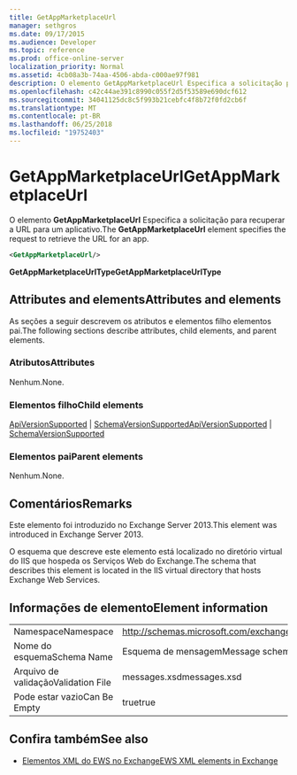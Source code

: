 ```yaml
---
title: GetAppMarketplaceUrl
manager: sethgros
ms.date: 09/17/2015
ms.audience: Developer
ms.topic: reference
ms.prod: office-online-server
localization_priority: Normal
ms.assetid: 4cb08a3b-74aa-4506-abda-c000ae97f981
description: O elemento GetAppMarketplaceUrl Especifica a solicitação para recuperar a URL para um aplicativo.
ms.openlocfilehash: c42c44ae391c8990c055f2d5f53589e690dcf612
ms.sourcegitcommit: 34041125dc8c5f993b21cebfc4f8b72f0fd2cb6f
ms.translationtype: MT
ms.contentlocale: pt-BR
ms.lasthandoff: 06/25/2018
ms.locfileid: "19752403"
---
```

# <a name="getappmarketplaceurl"></a><span data-ttu-id="c2963-103">GetAppMarketplaceUrl</span><span class="sxs-lookup"><span data-stu-id="c2963-103">GetAppMarketplaceUrl</span></span>

<span data-ttu-id="c2963-104">O elemento **GetAppMarketplaceUrl** Especifica a solicitação para recuperar a URL para um aplicativo.</span><span class="sxs-lookup"><span data-stu-id="c2963-104">The **GetAppMarketplaceUrl** element specifies the request to retrieve the URL for an app.</span></span> 
  
```XML
<GetAppMarketplaceUrl/>
```

 <span data-ttu-id="c2963-105">**GetAppMarketplaceUrlType**</span><span class="sxs-lookup"><span data-stu-id="c2963-105">**GetAppMarketplaceUrlType**</span></span>
## <a name="attributes-and-elements"></a><span data-ttu-id="c2963-106">Attributes and elements</span><span class="sxs-lookup"><span data-stu-id="c2963-106">Attributes and elements</span></span>

<span data-ttu-id="c2963-107">As seções a seguir descrevem os atributos e elementos filho elementos pai.</span><span class="sxs-lookup"><span data-stu-id="c2963-107">The following sections describe attributes, child elements, and parent elements.</span></span>
  
### <a name="attributes"></a><span data-ttu-id="c2963-108">Atributos</span><span class="sxs-lookup"><span data-stu-id="c2963-108">Attributes</span></span>

<span data-ttu-id="c2963-109">Nenhum.</span><span class="sxs-lookup"><span data-stu-id="c2963-109">None.</span></span>
  
### <a name="child-elements"></a><span data-ttu-id="c2963-110">Elementos filho</span><span class="sxs-lookup"><span data-stu-id="c2963-110">Child elements</span></span>

<span data-ttu-id="c2963-111">[ApiVersionSupported](apiversionsupported.md) | [SchemaVersionSupported](schemaversionsupported.md)</span><span class="sxs-lookup"><span data-stu-id="c2963-111">[ApiVersionSupported](apiversionsupported.md) | [SchemaVersionSupported](schemaversionsupported.md)</span></span>
  
### <a name="parent-elements"></a><span data-ttu-id="c2963-112">Elementos pai</span><span class="sxs-lookup"><span data-stu-id="c2963-112">Parent elements</span></span>

<span data-ttu-id="c2963-113">Nenhum.</span><span class="sxs-lookup"><span data-stu-id="c2963-113">None.</span></span>
  
## <a name="remarks"></a><span data-ttu-id="c2963-114">Comentários</span><span class="sxs-lookup"><span data-stu-id="c2963-114">Remarks</span></span>

<span data-ttu-id="c2963-115">Este elemento foi introduzido no Exchange Server 2013.</span><span class="sxs-lookup"><span data-stu-id="c2963-115">This element was introduced in Exchange Server 2013.</span></span>
  
<span data-ttu-id="c2963-116">O esquema que descreve este elemento está localizado no diretório virtual do IIS que hospeda os Serviços Web do Exchange.</span><span class="sxs-lookup"><span data-stu-id="c2963-116">The schema that describes this element is located in the IIS virtual directory that hosts Exchange Web Services.</span></span>
  
## <a name="element-information"></a><span data-ttu-id="c2963-117">Informações de elemento</span><span class="sxs-lookup"><span data-stu-id="c2963-117">Element information</span></span>

|||
|:-----|:-----|
|<span data-ttu-id="c2963-118">Namespace</span><span class="sxs-lookup"><span data-stu-id="c2963-118">Namespace</span></span>  <br/> |http://schemas.microsoft.com/exchange/services/2006/messages  <br/> |
|<span data-ttu-id="c2963-119">Nome do esquema</span><span class="sxs-lookup"><span data-stu-id="c2963-119">Schema Name</span></span>  <br/> |<span data-ttu-id="c2963-120">Esquema de mensagem</span><span class="sxs-lookup"><span data-stu-id="c2963-120">Message schema</span></span>  <br/> |
|<span data-ttu-id="c2963-121">Arquivo de validação</span><span class="sxs-lookup"><span data-stu-id="c2963-121">Validation File</span></span>  <br/> |<span data-ttu-id="c2963-122">messages.xsd</span><span class="sxs-lookup"><span data-stu-id="c2963-122">messages.xsd</span></span>  <br/> |
|<span data-ttu-id="c2963-123">Pode estar vazio</span><span class="sxs-lookup"><span data-stu-id="c2963-123">Can Be Empty</span></span>  <br/> |<span data-ttu-id="c2963-124">true</span><span class="sxs-lookup"><span data-stu-id="c2963-124">true</span></span>  <br/> |
   
## <a name="see-also"></a><span data-ttu-id="c2963-125">Confira também</span><span class="sxs-lookup"><span data-stu-id="c2963-125">See also</span></span>



- [<span data-ttu-id="c2963-126">Elementos XML do EWS no Exchange</span><span class="sxs-lookup"><span data-stu-id="c2963-126">EWS XML elements in Exchange</span></span>](ews-xml-elements-in-exchange.md)

